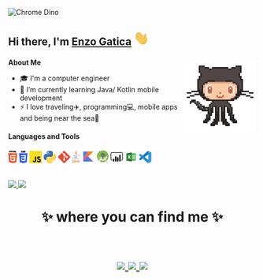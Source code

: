 ![Chrome Dino](https://mir-s3-cdn-cf.behance.net/project_modules/max_1200/4ff07986208593.5d9a654e92f36.gif)

<h2 align="left">Hi there, I'm <a href="https://www.linkedin.com/in/enzo-gatica-3ab264230/" target="_blank" rel="noopener noreferrer">Enzo Gatica</a> <img src="https://raw.githubusercontent.com/ABSphreak/ABSphreak/master/gifs/Hi.gif" height="30" />

<a href="https://github.com/EnzoGatica"><img align='right' src='https://github.com/EnzoGatica/EnzoGatica/blob/main/svg/pulpitogit.gif' width='150"'></a></h2>

**About Me**

- 🎓 I'm a computer engineer
- 🌱 I’m currently learning Java/ Kotlin mobile development
- ⚡ I love traveling✈️, programming💻, mobile apps and being near the sea🌊

#### Languages and Tools 

<p>
  <code><img height="25" src="https://github.com/EnzoGatica/EnzoGatica/blob/main/svg/html-5.svg" alt="HTML"></code>
  <code><img height="25" src="https://github.com/EnzoGatica/EnzoGatica/blob/main/svg/css-3.svg"></code>
  <code><img height="25" src="https://github.com/EnzoGatica/EnzoGatica/blob/main/svg/javascript.svg" alt="JavaScript"></code>
  <code><img height="25" src="https://github.com/EnzoGatica/EnzoGatica/blob/main/svg/python-5.svg" alt="Python"></code>
  <code><img height="25" src="https://github.com/EnzoGatica/EnzoGatica/blob/main/svg/git-icon.svg" alt="git"></code>
  <code><img height="27" src="https://github.com/EnzoGatica/EnzoGatica/blob/main/svg/java-4.svg" alt="java"></code>
  <code><img height="27" src="https://github.com/EnzoGatica/EnzoGatica/blob/main/svg/kotlin.svg" alt="kotlin"></code>
  <code><img height="26" src="https://github.com/EnzoGatica/EnzoGatica/blob/main/svg/androidstudio.svg" alt="androidstudio"></code>
  <code><img height="25" src="https://github.com/EnzoGatica/EnzoGatica/blob/main/svg/power-bi-1.svg" alt="Power BI"></code>
  <code><img height="25" src="https://github.com/EnzoGatica/EnzoGatica/blob/main/svg/excel.svg" alt="excel"></code>
  <code><img height="25" src="https://github.com/EnzoGatica/EnzoGatica/blob/main/svg/visual-studio-code-1.svg"></code>
</p>


<br/>

<a href="https://github.com/EnzoGatica">
  <img height="160em" src="https://github-readme-stats.vercel.app/api?username=EnzoGatica&theme=buefy&show_icons=true" />
  <img height="160em" src="https://github-readme-stats.vercel.app/api/top-langs/?username=EnzoGatica&theme=buefy&layout=compact" />
</a>

<br/>


<h1 align="center">
✨ where you can find me ✨
  <p align="center"><br/>
   <a href="https://www.linkedin.com/in/fisdiaz/">
    <img src="https://img.shields.io/badge/Linkedin-fisdiaz-blue">
  </a>
  
  <a href="https://www.instagram.com/saithre_fs/">
    <img src="https://img.shields.io/badge/instagram-saithre_fs-red">
  </a>
  
  <a href="https://drive.google.com/file/d/1_b98fVR4aJIloNPpS5zi891No_0jMcXk/view?usp=sharing">
    <img src="https://img.shields.io/badge/Design-Portfolio-orange">
  </a>
</p>
</h1>



<!--
**EnzoGatica/EnzoGatica** is a ✨ _special_ ✨ repository because its `README.md` (this file) appears on your GitHub profile.

Here are some ideas to get you started:

- 🔭 I’m currently working on ...
- 🌱 I’m currently learning ...
- 👯 I’m looking to collaborate on ...
- 🤔 I’m looking for help with ...
- 💬 Ask me about ...
- 📫 How to reach me: ...
- 😄 Pronouns: ...
- ⚡ Fun fact: ...
-->
